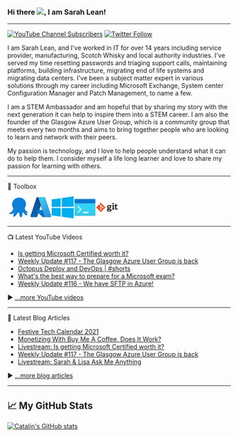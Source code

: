 ### Hi there <img src="https://raw.githubusercontent.com/MartinHeinz/MartinHeinz/master/wave.gif" width="30px">, I am Sarah Lean!

---

[![YouTube Channel Subscribers](https://img.shields.io/youtube/channel/subscribers/UCQ8U53KvEX2JuCe48MxmV3Q?label=People%20subscribed%20to%20my%20YouTube%20channel&style=social)](https://www.youtube.com/techielass?sub_confirmation=1) [![Twitter Follow](https://img.shields.io/twitter/follow/techielass?label=Twitter%20Followers&style=social)](https://twitter.com/intent/follow?screen_name=techielass)

I am Sarah Lean, and I've worked in IT for over 14 years including service provider, manufacturing, Scotch Whisky and local authority industries. I've served my time resetting passwords and triaging support calls, maintaining platforms, building infrastructure, migrating end of life systems and migrating data centers. I've been a subject matter expert in various solutions through my career including Microsoft Exchange, System center Configuration Manager and Patch Management, to name a few.

I am a STEM Ambassador and am hopeful that by sharing my story with the next generation it can help to inspire them into a STEM career. I am also the founder of the Glasgow Azure User Group, which is a community group that meets every two months and aims to bring together people who are looking to learn and network with their peers.

My passion is technology, and I love to help people understand what it can do to help them. I consider myself a life long learner and love to share my passion for learning with others.

---

🧰 Toolbox

<img src="https://github.com/weeyin83/weeyin83/blob/main/icons/Logo-Blue_140px_rgb.png" alt="Octopus Deploy" width="50" height="50"/><img src="https://github.com/weeyin83/weeyin83/blob/main/icons/azure.jpg" alt="Azure" width="50" height="50"/><img src="https://github.com/weeyin83/weeyin83/blob/main/icons/windows-logo.png" alt="Microsoft Windows" width="50" height="50"/><img src="https://github.com/weeyin83/weeyin83/blob/main/icons/powershell.svg" alt="PowerShell" width="50" height="50"/><img src="https://github.com/devicons/devicon/blob/master/icons/git/git-original-wordmark.svg" alt="Git" width="50" height="50"/>

---
📺 Latest YouTube Videos
<!-- YOUTUBE-VIDEOS-LIST:START -->
- [Is getting Microsoft Certified worth it?](https://www.youtube.com/watch?v=qdwXXJ4H1Rk)
- [Weekly Update #117 - The Glasgow Azure User Group is back](https://www.youtube.com/watch?v=Eg1HgtuJxuY)
- [Octopus Deploy and DevOps | #shorts](https://www.youtube.com/watch?v=D3UUM2z4kFg)
- [What&#39;s the best way to prepare for a Microsoft exam?](https://www.youtube.com/watch?v=Av-6bZIF-EA)
- [Weekly Update #116 - We have SFTP in Azure!](https://www.youtube.com/watch?v=JeX7G3mWTeI)
<!-- YOUTUBE-VIDEOS-LIST:END -->

 ▶ [...more YouTube videos](https://www.youtube.com/channel/techielass?sub_confirmation=1)

---

📘 Latest Blog Articles

<!-- BLOG-POST-LIST:START -->
- [Festive Tech Calendar 2021](https://www.techielass.com/festive-tech-calendar-2021/)
- [Monetizing With Buy Me A Coffee, Does It Work?](https://www.techielass.com/buy-me-a-coffee/)
- [Livestream: Is getting Microsoft Certified worth it?](https://www.techielass.com/is-getting-microsoft-certified-worth-it/)
- [Weekly Update #117 - The Glasgow Azure User Group is back](https://www.techielass.com/weekly-update-117/)
- [Livestream: Sarah &amp; Lisa Ask Me Anything](https://www.techielass.com/sarah-lisa-ask-me-anything/)
<!-- BLOG-POST-LIST:END -->

▶ [...more blog articles](https://www.techielass.com)

---

## &#x1f4c8; My GitHub Stats

[![Catalin's GitHub stats](https://github-readme-stats.vercel.app/api?username=weeyin83&theme=radical)](https://github.com/anuraghazra/github-readme-stats)
